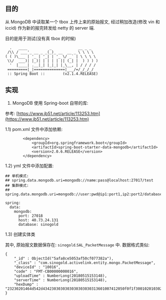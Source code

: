 
## 目的

从 MongoDB 中读取某一个 tbox 上传上来的原始报文, 经过稍加改造(修改 vin 和 iccid) 作为新的报完转发给 netty 的 server 端.

目的是用于测试(没有真 tbox 的时候)

```
  .   ____          _            __ _ _
 /\\ / ___'_ __ _ _(_)_ __  __ _ \ \ \ \
( ( )\___ | '_ | '_| | '_ \/ _` | \ \ \ \
 \\/  ___)| |_)| | | | | || (_| |  ) ) ) )
  '  |____| .__|_| |_|_| |_\__, | / / / /
 =========|_|==============|___/=/_/_/_/
 :: Spring Boot ::        (v2.1.4.RELEASE)
```


## 实现

1) MongoDB 使用 Spring-boot 自带的库:

参考: [https://www.jb51.net/article/113253.htm](https://www.jb51.net/article/113253.htm)


1.1) pom.xml 文件中添加依赖:

```
        <dependency>
            <groupId>org.springframework.boot</groupId>
            <artifactId>spring-boot-starter-data-mongodb</artifactId>
            <version>2.0.6.RELEASE</version>
        </dependency>
```

1.2) yml 文件中添加配置:

```
## 单机模式:
## spring.data.mongodb.uri=mongodb://name:pass@localhost:27017/test
## 集群模式:
## spring.data.mongodb.uri=mongodb://user:pwd@ip1:port1,ip2:port2/database

spring:
  data:
    mongodb:
      port: 27018
      host: 40.73.24.131
      database: sinogold
```

1.3) 创建实体类

其中, 原始报文数据保存在: `sinogold`.`SAL_PacketMessage` 中. 数据格式类似:

```
{
    "_id" : ObjectId("5afa8ce5053af50cf077382a"),
    "_class" : "com.sinogold.activelink.entity.mongo.PacketMessage",
    "deviceId" : "10016",
    "code" : "FMT-CB00000000016",
    "uploadTime" : NumberLong(20180515153148),
    "serverTime" : NumberLong(20180515153148),
    "hexDump" : "23230201464d542d4342303030303030303030313601007412050f0f1f30010201030238000004b501c529062d01244e2002020101f0d6d8fffbdc00ccffff0101f0d6d8fffbdc00ccffff0300cd27104e410005344a3f606b08a00c4e20c8037812ff040261a89c72050006f1afd00260cadc060101177002021a900203dcd2c8dc0703000356dfffffffff86"
}
```
